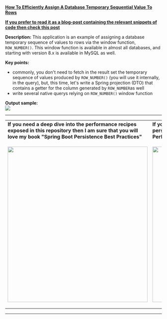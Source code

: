 **[How To Efficiently Assign A Database Temporary Sequential Value To Rows](https://github.com/AnghelLeonard/Hibernate-SpringBoot/tree/master/HibernateSpringBootAssignSequentialNumber)**
 
<b><a href="https://persistencelayer.wixsite.com/springboot-hibernate/post/how-to-efficiently-assign-a-database-sequential-number-to-dto-rows">If you prefer to read it as a blog-post containing the relevant snippets of code then check this post</a></b>

**Description:** This application is an example of assigning a database temporary sequence of values to rows via the window function, `ROW_NUMBER()`. This window function is available in almost all databases, and starting with version 8.x is available in MySQL as well.

**Key points:**
- commonly, you don't need to fetch in the result set the temporary sequence of values produced by `ROW_NUMBER()` (you will use it internally, in the query), but, this time, let's write a Spring projection (DTO) that contains a getter for the column generated by `ROW_NUMBER`as well
- write several native querys relying on `ROW_NUMBER()` window function
     
**Output sample:**\
![](https://github.com/AnghelLeonard/Hibernate-SpringBoot/blob/master/HibernateSpringBootAssignSequentialNumber/assign%20sequential%20number%20to%20rows.png)
     
-----------------------------------------------------------------------------------------------------------------------    
<table>
     <tr><td><b>If you need a deep dive into the performance recipes exposed in this repository then I am sure that you will love my book "Spring Boot Persistence Best Practices"</b></td><td><b>If you need a hand of tips and illustrations of 100+ Java persistence performance issues then "Java Persistence Performance Illustrated Guide" is for you.</b></td></tr>
     <tr><td>
<a href="https://www.apress.com/us/book/9781484256251"><p align="left"><img src="https://github.com/AnghelLeonard/Hibernate-SpringBoot/blob/master/Spring%20Boot%20Persistence%20Best%20Practices.jpg" height="500" width="450"/></p></a>
</td><td>
<a href="https://leanpub.com/java-persistence-performance-illustrated-guide"><p align="right"><img src="https://github.com/AnghelLeonard/Hibernate-SpringBoot/blob/master/Java%20Persistence%20Performance%20Illustrated%20Guide.jpg" height="500" width="450"/></p></a>
</td></tr></table>

-----------------------------------------------------------------------------------------------------------------------    

